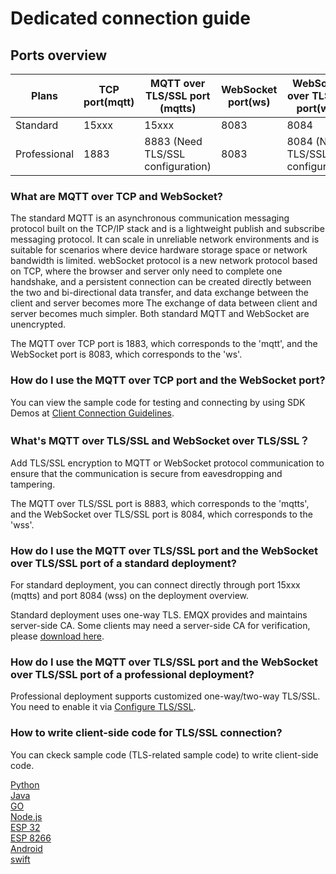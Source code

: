 # Dedicated connection guide


## Ports overview

| **Plans**  | **TCP port(mqtt)**   | **MQTT over TLS/SSL port (mqtts)**   |**WebSocket port(ws)**   | **WebSocket over TLS/SSL port(wss)**   |
| -------------- | ----------------------- | ------------------|------------------|------------------|
| Standard     | 15xxx      | 15xxx         |8083      | 8084         |
| Professional     | 1883     | 8883 (Need TLS/SSL configuration)  | 8083    | 8084 (Need TLS/SSL configuration)       |


### What are MQTT over TCP and WebSocket?

The standard MQTT is an asynchronous communication messaging protocol built on the TCP/IP stack and is a lightweight publish and subscribe messaging protocol. It can scale in unreliable network environments and is suitable for scenarios where device hardware storage space or network bandwidth is limited. webSocket protocol is a new network protocol based on TCP, where the browser and server only need to complete one handshake, and a persistent connection can be created directly between the two and bi-directional data transfer, and data exchange between the client and server becomes more The exchange of data between client and server becomes much simpler. Both standard MQTT and WebSocket are unencrypted.


The MQTT over TCP port is 1883, which corresponds to the 'mqtt', and the WebSocket port is 8083, which corresponds to the 'ws'.


### How do I use the MQTT over TCP port and the WebSocket port?

You can view the sample code for testing and connecting by using SDK Demos at [Client Connection Guidelines](../connect_to_deployments/overview.md).


### What's MQTT over TLS/SSL and WebSocket over TLS/SSL？

Add TLS/SSL encryption to MQTT or WebSocket protocol communication to ensure that the communication is secure from eavesdropping and tampering.

The MQTT over TLS/SSL port is 8883, which corresponds to the 'mqtts', and the WebSocket over TLS/SSL port is 8084, which corresponds to the 'wss'.


### How do I use the MQTT over TLS/SSL port and the WebSocket over TLS/SSL port of a standard deployment?

For standard deployment, you can connect directly through port 15xxx (mqtts) and port 8084 (wss) on the deployment overview.

Standard deployment uses one-way TLS. EMQX provides and maintains server-side CA. Some clients may need a server-side CA for verification, please [download here](https://assets.emqx.com/data/emqxsl-ca.crt).


### How do I use the MQTT over TLS/SSL port and the WebSocket over TLS/SSL port of a professional deployment?

Professional deployment supports customized one-way/two-way TLS/SSL. You need to enable it via [Configure TLS/SSL](../deployments/tls_ssl.md).


### How to write client-side code for TLS/SSL connection?

You can ckeck sample code (TLS-related sample code) to write client-side code.

[Python](https://github.com/emqx/MQTT-Client-Examples/tree/master/mqtt-client-Python3)<br>
[Java](https://github.com/emqx/MQTT-Client-Examples/tree/master/mqtt-client-Java)<br>
[GO](https://github.com/emqx/MQTT-Client-Examples/tree/master/mqtt-client-Go)<br>
[Node.js](https://github.com/emqx/MQTT-Client-Examples/tree/master/mqtt-client-Node.js)<br>
[ESP 32](https://github.com/emqx/MQTT-Client-Examples/tree/master/mqtt-client-ESP32)<br>
[ESP 8266](https://github.com/emqx/MQTT-Client-Examples/tree/master/mqtt-client-ESP8266)<br>
[Android](https://github.com/emqx/MQTT-Client-Examples/tree/master/mqtt-client-Android)<br>
[swift](https://github.com/emqx/MQTT-Client-Examples/tree/master/mqtt-client-swift)<br>
